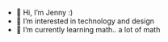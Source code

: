- 👋 Hi, I’m Jenny :) 
- 👀 I’m interested in technology and design
- 🌱 I’m currently learning math.. a lot of math

